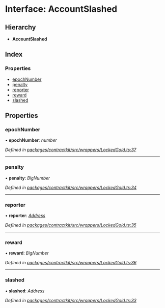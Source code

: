 # Interface: AccountSlashed

## Hierarchy

* **AccountSlashed**

## Index

### Properties

* [epochNumber](_wrappers_lockedgold_.accountslashed.md#epochnumber)
* [penalty](_wrappers_lockedgold_.accountslashed.md#penalty)
* [reporter](_wrappers_lockedgold_.accountslashed.md#reporter)
* [reward](_wrappers_lockedgold_.accountslashed.md#reward)
* [slashed](_wrappers_lockedgold_.accountslashed.md#slashed)

## Properties

###  epochNumber

• **epochNumber**: *number*

*Defined in [packages/contractkit/src/wrappers/LockedGold.ts:37](https://github.com/celo-org/celo-monorepo/blob/master/packages/contractkit/src/wrappers/LockedGold.ts#L37)*

___

###  penalty

• **penalty**: *BigNumber*

*Defined in [packages/contractkit/src/wrappers/LockedGold.ts:34](https://github.com/celo-org/celo-monorepo/blob/master/packages/contractkit/src/wrappers/LockedGold.ts#L34)*

___

###  reporter

• **reporter**: *[Address](../modules/_base_.md#address)*

*Defined in [packages/contractkit/src/wrappers/LockedGold.ts:35](https://github.com/celo-org/celo-monorepo/blob/master/packages/contractkit/src/wrappers/LockedGold.ts#L35)*

___

###  reward

• **reward**: *BigNumber*

*Defined in [packages/contractkit/src/wrappers/LockedGold.ts:36](https://github.com/celo-org/celo-monorepo/blob/master/packages/contractkit/src/wrappers/LockedGold.ts#L36)*

___

###  slashed

• **slashed**: *[Address](../modules/_base_.md#address)*

*Defined in [packages/contractkit/src/wrappers/LockedGold.ts:33](https://github.com/celo-org/celo-monorepo/blob/master/packages/contractkit/src/wrappers/LockedGold.ts#L33)*
